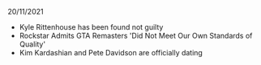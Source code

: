 20/11/2021

- Kyle Rittenhouse has been found not guilty
- Rockstar Admits GTA Remasters 'Did Not Meet Our Own Standards of Quality'
- Kim Kardashian and Pete Davidson are officially dating